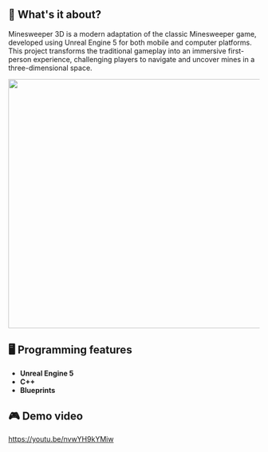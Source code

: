 ## 🤔 What's it about?
Minesweeper 3D is a modern adaptation of the classic Minesweeper game, developed using Unreal Engine 5 for both mobile and computer platforms. This project transforms the traditional gameplay into an immersive first-person experience, challenging players to navigate and uncover mines in a three-dimensional space.

<p align="center">
  <img src="https://github.com/Mieszko46/DevPortfolio/blob/main/MineSweeper 3D/gallery/Minesweeper3D_demo.gif" width="680" height="500">
</p>

## 🖥️ Programming features
- **Unreal Engine 5**
- **C++**
- **Blueprints**

## :video_game: Demo video
https://youtu.be/nvwYH9kYMiw
